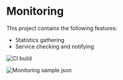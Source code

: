 # Monitoring

This project contains the following features:

- Statistics gathering
- Service checking and notifying

![CI build](https://travis-ci.org/mdeheij/monitoring.svg?branch=master)


![Monitoring sample json](https://raw.githubusercontent.com/mdeheij/serverstat/gh-pages/screenshot-1.png)

